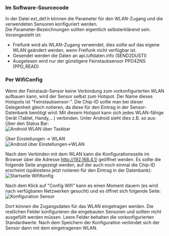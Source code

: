 ### Im Software-Sourcecode  
  
In der Datei ext_def.h können die Parameter für den WLAN-Zugang und die verwendeten Sensoren konfiguriert werden.  
Die Parameter-Bezeichnungen sollten eigentlich selbsterklärend sein.  
Voreingestellt ist:  
- Freifunk wird als WLAN-Zugang verwendet, dies sollte auf das eigene WLAN geändert werden, wenn Freifunk nicht verfügbar ist.  
- Gesendet werden die Daten an api.luftdaten.info (SEND2DUSTI)
- Ausgelesen wird nur der günstigere Feinstaubsensor PPD42NS (PPD_READ)

### Per WifiConfig

Wenn der Feinstaub-Sensor keine Verbindung zum vorkonfigurierten WLAN aufbauen kann, wird der Sensor selbst zum Hotspot. Der Name dieses Hotspots ist "Feinstaubsensor-<chipid>". Die Chip-ID sollte man bei dieser Gelegenheit gleich notieren, da diese für den Eintrag in der Sensor-Datenbank benötigt wird. Mit diesem Hotspot kann sich jedes WLAN-fähige Gerät (Tablet, Handy,...) verbinden. Unter Android sieht dies z.B. so aus:  
Über den Status Bar:  
![Android WLAN über Taskbar](https://raw.githubusercontent.com/opendata-stuttgart/meta/master/images/wificonfig/WLAN%20Auswahl%201.png)  
  
Über Einstellungen -> WLAN  
![Android über Einstellungen->WLAN](https://raw.githubusercontent.com/opendata-stuttgart/meta/master/images/wificonfig/WLAN%20Auswahl%202.png)  
  
Nach dem Verbinden mit dem WLAN kann die Konfigurationsseite im Browser über die Adresse http://192.168.4.1/ geöffnet werden. Es sollte die folgende Seite angezeigt werden, auf der auch noch einmal die Chip-ID erscheint (spätestens jetzt notieren für den Eintrag in der Datenbank):  
![Startseite WifiKonfig](https://raw.githubusercontent.com/opendata-stuttgart/meta/master/images/wificonfig/Startbild%20WLAN%20Config.png)  

Nach dem Klick auf "Config Wifi" kann es einen Moment dauern (es wird nach verfügbaren Netzwerken gesucht) und es öffnet sich folgende Seite:  
![Konfiguration Sensor](https://raw.githubusercontent.com/opendata-stuttgart/meta/master/images/wificonfig/Konfiguration%20Sensor.png)  

Dort können die Zugangsdaten für das WLAN eingetragen werden. Die restlichen Felder konfigurieren die eingebauten Sensoren und sollten nicht ausgefüllt werden müssen. Leere Felder behalten die vorkonfigurierten Standardwerte. Nach dem Speichern der Konfiguration verbindet sich der Sensor dann mit dem eingetragenen WLAN.

